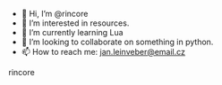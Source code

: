 - 👋 Hi, I’m @rincore
- 👀 I’m interested in resources.
- 🌱 I’m currently learning Lua
- 💞️ I’m looking to collaborate on something in python.
- 📫 How to reach me: jan.leinveber@email.cz

rincore
